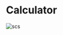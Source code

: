 # Calculator
![scs](https://user-images.githubusercontent.com/90658669/188260823-3dd88147-874b-4177-b856-295973183d1d.png)
